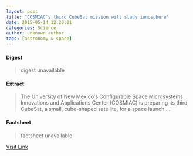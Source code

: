 ```yaml
---
layout: post
title: "COSMIAC's third CubeSat mission will study ionosphere"
date: 2015-05-14 12:20:01
categories: Science
author: unknown author
tags: [astronomy & space]
---
```



#### Digest
>digest unavailable

#### Extract
>The University of New Mexico's Configurable Space Microsystems Innovations and Applications Center (COSMIAC) is preparing its third CubeSat, a small, cube-shaped satellite, for a space launch....

#### Factsheet
>factsheet unavailable

[Visit Link](http://phys.org/news350806749.html)


